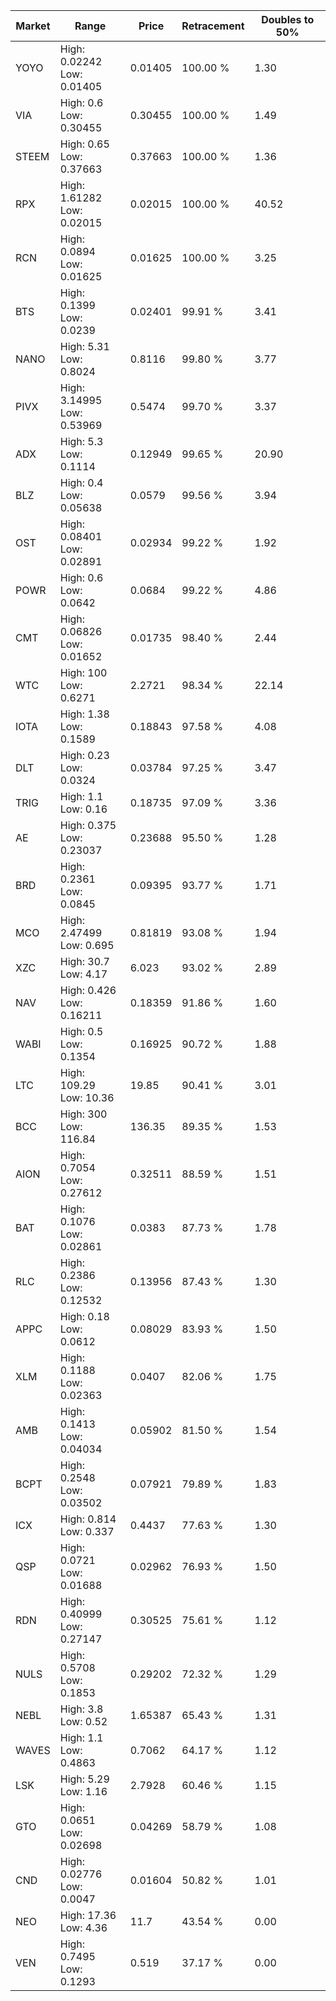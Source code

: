 | Market | Range | Price| Retracement | Doubles to 50% |
| --- | --- | --- | --- | --- |
| YOYO | High: 0.02242<br />Low: 0.01405 | 0.01405 | 100.00 % | 1.30 |
| VIA | High: 0.6<br />Low: 0.30455 | 0.30455 | 100.00 % | 1.49 |
| STEEM | High: 0.65<br />Low: 0.37663 | 0.37663 | 100.00 % | 1.36 |
| RPX | High: 1.61282<br />Low: 0.02015 | 0.02015 | 100.00 % | 40.52 |
| RCN | High: 0.0894<br />Low: 0.01625 | 0.01625 | 100.00 % | 3.25 |
| BTS | High: 0.1399<br />Low: 0.0239 | 0.02401 | 99.91 % | 3.41 |
| NANO | High: 5.31<br />Low: 0.8024 | 0.8116 | 99.80 % | 3.77 |
| PIVX | High: 3.14995<br />Low: 0.53969 | 0.5474 | 99.70 % | 3.37 |
| ADX | High: 5.3<br />Low: 0.1114 | 0.12949 | 99.65 % | 20.90 |
| BLZ | High: 0.4<br />Low: 0.05638 | 0.0579 | 99.56 % | 3.94 |
| OST | High: 0.08401<br />Low: 0.02891 | 0.02934 | 99.22 % | 1.92 |
| POWR | High: 0.6<br />Low: 0.0642 | 0.0684 | 99.22 % | 4.86 |
| CMT | High: 0.06826<br />Low: 0.01652 | 0.01735 | 98.40 % | 2.44 |
| WTC | High: 100<br />Low: 0.6271 | 2.2721 | 98.34 % | 22.14 |
| IOTA | High: 1.38<br />Low: 0.1589 | 0.18843 | 97.58 % | 4.08 |
| DLT | High: 0.23<br />Low: 0.0324 | 0.03784 | 97.25 % | 3.47 |
| TRIG | High: 1.1<br />Low: 0.16 | 0.18735 | 97.09 % | 3.36 |
| AE | High: 0.375<br />Low: 0.23037 | 0.23688 | 95.50 % | 1.28 |
| BRD | High: 0.2361<br />Low: 0.0845 | 0.09395 | 93.77 % | 1.71 |
| MCO | High: 2.47499<br />Low: 0.695 | 0.81819 | 93.08 % | 1.94 |
| XZC | High: 30.7<br />Low: 4.17 | 6.023 | 93.02 % | 2.89 |
| NAV | High: 0.426<br />Low: 0.16211 | 0.18359 | 91.86 % | 1.60 |
| WABI | High: 0.5<br />Low: 0.1354 | 0.16925 | 90.72 % | 1.88 |
| LTC | High: 109.29<br />Low: 10.36 | 19.85 | 90.41 % | 3.01 |
| BCC | High: 300<br />Low: 116.84 | 136.35 | 89.35 % | 1.53 |
| AION | High: 0.7054<br />Low: 0.27612 | 0.32511 | 88.59 % | 1.51 |
| BAT | High: 0.1076<br />Low: 0.02861 | 0.0383 | 87.73 % | 1.78 |
| RLC | High: 0.2386<br />Low: 0.12532 | 0.13956 | 87.43 % | 1.30 |
| APPC | High: 0.18<br />Low: 0.0612 | 0.08029 | 83.93 % | 1.50 |
| XLM | High: 0.1188<br />Low: 0.02363 | 0.0407 | 82.06 % | 1.75 |
| AMB | High: 0.1413<br />Low: 0.04034 | 0.05902 | 81.50 % | 1.54 |
| BCPT | High: 0.2548<br />Low: 0.03502 | 0.07921 | 79.89 % | 1.83 |
| ICX | High: 0.814<br />Low: 0.337 | 0.4437 | 77.63 % | 1.30 |
| QSP | High: 0.0721<br />Low: 0.01688 | 0.02962 | 76.93 % | 1.50 |
| RDN | High: 0.40999<br />Low: 0.27147 | 0.30525 | 75.61 % | 1.12 |
| NULS | High: 0.5708<br />Low: 0.1853 | 0.29202 | 72.32 % | 1.29 |
| NEBL | High: 3.8<br />Low: 0.52 | 1.65387 | 65.43 % | 1.31 |
| WAVES | High: 1.1<br />Low: 0.4863 | 0.7062 | 64.17 % | 1.12 |
| LSK | High: 5.29<br />Low: 1.16 | 2.7928 | 60.46 % | 1.15 |
| GTO | High: 0.0651<br />Low: 0.02698 | 0.04269 | 58.79 % | 1.08 |
| CND | High: 0.02776<br />Low: 0.0047 | 0.01604 | 50.82 % | 1.01 |
| NEO | High: 17.36<br />Low: 4.36 | 11.7 | 43.54 % | 0.00 |
| VEN | High: 0.7495<br />Low: 0.1293 | 0.519 | 37.17 % | 0.00 |
